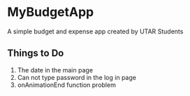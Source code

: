 # MyBudgetApp
A simple budget and expense app created by UTAR Students

## Things to Do
1. The date in the main page
2. Can not type password in the log in page
3. onAnimationEnd function problem
